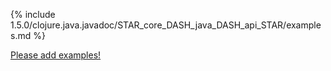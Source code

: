 {% include 1.5.0/clojure.java.javadoc/STAR_core_DASH_java_DASH_api_STAR/examples.md %}

[Please add examples!](https://github.com/arrdem/grimoire/edit/master/_includes/1.6.0/clojure.java.javadoc/STAR_core_DASH_java_DASH_api_STAR/examples.md)
